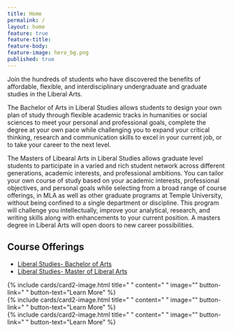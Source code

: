 ```yaml
---
title: Home
permalink: /
layout: home
feature: true
feature-title: 
feature-body: 
feature-image: hero_bg.png
published: true
---
```


Join the hundreds of students who have discovered the benefits of affordable, flexible, and interdisciplinary undergraduate and graduate studies in the Liberal Arts. 

The Bachelor of Arts in Liberal Studies allows students to design your own plan of study through flexible academic tracks in humanities or social sciences to meet your personal and professional goals, complete the degree at your own pace while challenging you to expand your critical thinking, research and communication skills to excel in your current job, or to take your career to the next level. 

The Masters of Libearal Arts in Liberal Studies allows graduate level students to participate in a varied and rich student network across different generations, academic interests, and professional ambitions. You can tailor your own course of study based on your academic interests, professional objectives, and personal goals while selecting from a broad range of course offerings, in MLA as well as other graduate programs at Temple University, without being confined to a single department or discipline. This program will challenge you intellectually, improve your analytical, research, and writing skills along with enhancements to your current position. A masters degree in Liberal Arts will open doors to new career possibilities.

## Course Offerings

- [Liberal Studies- Bachelor of Arts](http://bulletin.temple.edu/undergraduate/liberal-arts/liberal-studies/ba-liberal-studies/)
- [Liberal Studies- Master of Liberal Arts](http://bulletin.temple.edu/graduate/scd/cla/liberal-arts-mla/)

<div class="row row-wide">
  <div class="col m12 l4">{% include cards/card2-image.html 
    title=" " 
    content=" " 
    image="" 
    button-link=" " 
    button-text="Learn More" %}
  </div>
  <div class="row row-wide">
    <div class="col m12 l4">{% include cards/card2-image.html 
      title=" " 
      content=" " 
      image="" 
      button-link=" " 
      button-text="Learn More" %}
    </div>
    <div class="row row-wide">
      <div class="col m12 l4">{% include cards/card2-image.html 
        title=" " 
        content=" " 
        image="" 
        button-link=" " 
        button-text="Learn More" %}
      </div>
</div>
